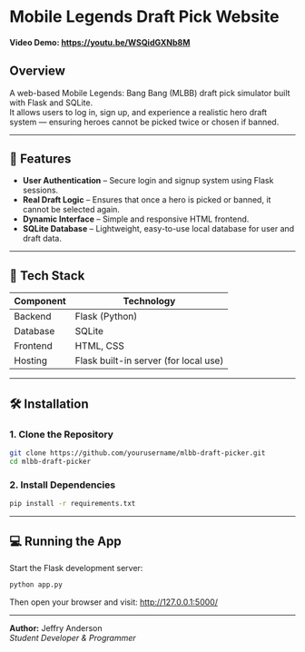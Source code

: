 # Mobile Legends Draft Pick Website

#### Video Demo:  https://youtu.be/WSQidGXNb8M

## Overview

A web-based Mobile Legends: Bang Bang (MLBB) draft pick simulator built with Flask and SQLite.  
It allows users to log in, sign up, and experience a realistic hero draft system — ensuring heroes cannot be picked twice or chosen if banned.

---

## 🚀 Features
- **User Authentication** – Secure login and signup system using Flask sessions.  
- **Real Draft Logic** – Ensures that once a hero is picked or banned, it cannot be selected again.  
- **Dynamic Interface** – Simple and responsive HTML frontend.  
- **SQLite Database** – Lightweight, easy-to-use local database for user and draft data.  

---

## 🧩 Tech Stack
| Component | Technology |
|------------|-------------|
| Backend | Flask (Python) |
| Database | SQLite |
| Frontend | HTML, CSS |
| Hosting | Flask built-in server (for local use) |

---

## 🛠️ Installation

### 1. Clone the Repository
```bash
git clone https://github.com/yourusername/mlbb-draft-picker.git
cd mlbb-draft-picker
```

### 2. Install Dependencies
```bash
pip install -r requirements.txt
```

---

## 💻 Running the App
Start the Flask development server:
```bash
python app.py
```

Then open your browser and visit:
http://127.0.0.1:5000/

---

**Author:** Jeffry Anderson  
*Student Developer & Programmer*
